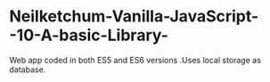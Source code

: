 # Neilketchum-Vanilla-JavaScript--10-A-basic-Library-
Web app coded in both ES5 and ES6 versions .Uses local storage as  database.
